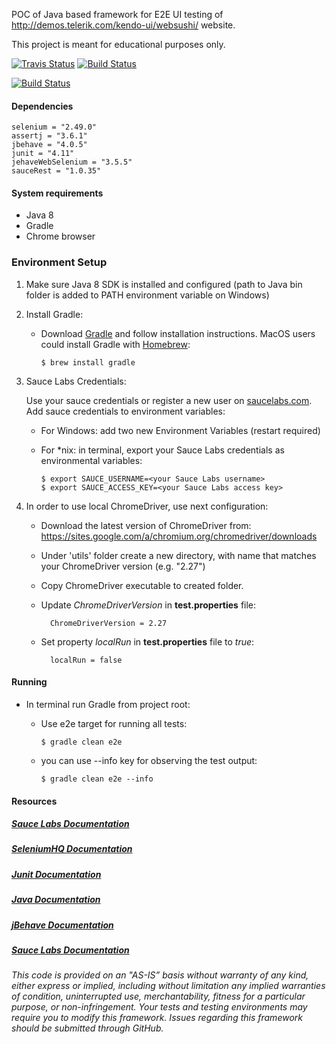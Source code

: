 POC of Java based framework for E2E UI testing of http://demos.telerik.com/kendo-ui/websushi/ website.

This project is meant for educational purposes only. 

[![Travis Status](https://travis-ci.org/testoftiramisu/AutomationTraining.svg?branch=master)](https://travis-ci.org/testoftiramisu/AutomationTraining)
[![Build Status](https://saucelabs.com/buildstatus/testoftiramisu)](https://saucelabs.com/beta/builds/3af96a86f6334729aadb86623abde50)

[![Build Status](https://saucelabs.com/browser-matrix/testoftiramisu.svg)](https://saucelabs.com/beta/builds/3af96a86f6334729aadb86623abde50)

#### Dependencies

    selenium = "2.49.0"
    assertj = "3.6.1"
    jbehave = "4.0.5"
    junit = "4.11"
    jehaveWebSelenium = "3.5.5"
    sauceRest = "1.0.35"

#### System requirements

* Java 8
* Gradle
* Chrome browser

### Environment Setup

1. Make sure Java 8 SDK is installed and configured (path to Java bin folder is added to PATH environment variable on Windows)

2. Install Gradle:
    * Download [Gradle](https://gradle.org/gradle-download/) and follow installation instructions. MacOS users could install Gradle with [Homebrew](http://brew.sh/):
    
        ```
        $ brew install gradle
        ``` 
2. Sauce Labs Credentials: 

    Use your sauce credentials or register a new user on [saucelabs.com](https://saucelabs.com/).
    Add sauce credentials to environment variables:
   
    * For Windows: add two new Environment Variables (restart required)

    * For *nix: in terminal, export your Sauce Labs credentials as environmental variables:
        ```
        $ export SAUCE_USERNAME=<your Sauce Labs username>
        $ export SAUCE_ACCESS_KEY=<your Sauce Labs access key>
        ```

3. In order to use local ChromeDriver, use next configuration:

    * Download the latest version of ChromeDriver from: https://sites.google.com/a/chromium.org/chromedriver/downloads
    
    * Under 'utils' folder create a new directory, with name that matches your ChromeDriver version (e.g. "2.27")

    * Copy ChromeDriver executable to created folder.

    * Update *ChromeDriverVersion* in **test.properties** file:

            ChromeDriverVersion = 2.27
        
    * Set property *localRun* in **test.properties** file to *true*: 
    
            localRun = false

#### Running

* In terminal run Gradle from project root:
       
    * Use e2e target for running all tests:
    
        ```
        $ gradle clean e2e
        ```

    * you can use --info key for observing the test output:

        ```
        $ gradle clean e2e --info
        ```  

#### Resources

##### [Sauce Labs Documentation](https://wiki.saucelabs.com/)

##### [SeleniumHQ Documentation](http://www.seleniumhq.org/docs/)

##### [Junit Documentation](http://junit.org/javadoc/latest/index.html)

##### [Java Documentation](https://docs.oracle.com/javase/7/docs/api/)

##### [jBehave Documentation](http://jbehave.org/reference/stable/)

##### [Sauce Labs Documentation](https://wiki.saucelabs.com/)

*This code is provided on an "AS-IS” basis without warranty of any kind, either express or implied, including without limitation any implied warranties of condition, uninterrupted use, merchantability, fitness for a particular purpose, or non-infringement. Your tests and testing environments may require you to modify this framework. Issues regarding this framework should be submitted through GitHub.*
